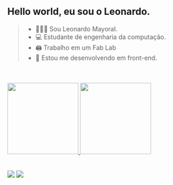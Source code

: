## Hello world, eu sou o Leonardo.


 
> - 👩🏻‍💻 Sou Leonardo Mayoral. 
> - 💻 Estudante de engenharia da computação.
> - 🖨 Trabalho em um Fab Lab
> - 💾 Estou me desenvolvendo em front-end.



 <div>
 <br></br>
  <a href="https://github.com/annaX0">
  <img height="160em" src="https://github-readme-stats.vercel.app/api?username=mayoral-leonardo&show_icons=true&theme=midnight-purple&include_all_commits=true&count_private=true"/>
  <img height="160em" src="https://github-readme-stats.vercel.app/api/top-langs/?username=mayoral-leonardo&show_icons=true&theme=midnight-purple&include_all_commits=true&count_private=true"/>  

  
</div>

<div> 
 <br></br>
  <a href = "mailto:mayoral.leonardo99@gmail.com"><img src="https://img.shields.io/badge/Gmail-D14836?style=for-the-badge&logo=gmail&logoColor=white" target=""></a>
  <a href="https://www.linkedin.com/in/leonardo-poveda-mayoral-734415176/" target="_blank"><img src="https://img.shields.io/badge/-LinkedIn-%230077B5?style=for-the-badge&logo=linkedin&logoColor=white" target=""></a> 
 
 
 
</div>
